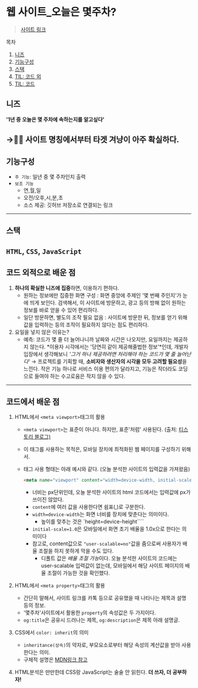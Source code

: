 # 웹 사이트_오늘은 몇주차?

> [사이트 링크](https://annyeong.me/nth-week-today/)

목차
1. [니즈](#니즈)
2. [기능구성](#기능구성)
3. [스택](#스택)
4. [TIL: 코드 외](#코드-외적으로-배운-점)
5. [TIL: 코드](#코드에서-배운-점)

## 니즈

**'1년 중 오늘은 몇 주차에 속하는지를 알고싶다'**

→👍🏻 사이트 명칭에서부터 타겟 겨냥이 아주 확실하다.
----
## 기능구성

- `주 기능`: 일년 중 몇 주차인지 출력
- `보조 기능`
    - 연,월,일
    - 오전/오후,시,분,초
    - 소스 제공: 깃허브 저장소로 연결되는 링크
----
## 스택

`HTML`, `CSS`, `JavaScript`
----
## 코드 외적으로 배운 점

1. **하나의 확실한 니즈에 집중**하면, 이용하기 편하다.
    - 원하는 정보에만 집중한 화면 구성
        : 화면 중앙에 주제인 '몇 번째 주인지'가 눈에 띄게 보인다. 검색해서, 이 사이트에 방문하고, 광고 등의 방해 없이 원하는 정보를 바로 얻을 수 있어 편리하다.
    - 일단 방문하면, 별도의 조작 필요 없음
        : 사이트에 방문한 뒤, 정보를 얻기 위해 값을 입력하는 등의 조작이 필요하지 않다는 점도 편리하다.
2. 요일을 넣지 않은 이유는?
    - 예측: 코드가 몇 줄 더 늘어나니까
        날짜와 시간은 나오지만, 요일까지는 제공하지 않는다. *이용자 시각에서는 '당연히 같이 제공해줄법한 정보'*인데, 개발자 입장에서 생각해보니 *'그거 하나 제공하려면 처리해야 하는 코드가 몇 줄 늘어난다'*
    → 프로젝트를 기획할 때, **소비자와 생산자의 시각을 모두 고려할 필요성**을 느낀다. 작은 기능 하나로 서비스 이용 편의가 달라지고, 기능은 작더라도 코딩으로 들여야 하는 수고로움은 작지 않을 수 있다.
----
## 코드에서 배운 점

1. HTML에서 `<meta viewport>`태그의 활용
    - `<meta viewport>`는 표준이 아니다. 하지만, 표준'처럼' 사용된다. (출처: [티스토리 블로그)](https://aboooks.tistory.com/352)
    - 이 태그를 사용하는 목적은, 모바일 장치에 최적화된 웹 페이지를 구성하기 위해서.
    
    - 태그 사용 형태는 아래 예시와 같다. (오늘 분석한 사이트의 입력값을 가져왔음)
        ```html
        <meta name="viewport" content="width=device-width, initial-scale=1.0">
        ```
        - 너비는 px단위인데, 오늘 분석한 사이트의 html 코드에서는 입력값에 px가 쓰이진 않았다.
        - `content`에 여러 값을 사용한다면 쉼표(,)로 구분한다.
        - `width=device-width`는 화면 너비를 장치에 맞춘다는 의미이다.
            - 높이를 맞추는 것은 `height=device-height````
        - `initial-scale=1.0`은 모바일에서 화면 초기 배율을 1.0x으로 한다는 의미이다
        - 참고로, content값으로 `"user-scalable=no"`값을 줌으로써 사용자가 배율 조절을 하지 못하게 막을 수도 있다.
            - 디폴트 값은 *배율 조절 가능*이다. 오늘 분석한 사이트의 코드에는 user-scalable 입력값이 없는데, 모바일에서 해당 사이트 페이지의 배율 조절이 가능한 것을 확인했다.

2. HTML에서 `<meta property>`태그의 활용
    - 간단히 말해서, 사이트 링크를 카톡 등으로 공유했을 때 나타나는 제목과 설명 등의 정보.
    - '몇주차'사이트에서 활용한 `property`의 속성값은 두 가지이다.
    - `og:title`은 공유시 드러나는 제목, `og:description`은 제목 아래 설명글.

3. CSS에서 `color: inherit`의 의미
    - `inheritance(상속)`의 약자로, 부모요소로부터 해당 속성의 계산값을 받아 사용한다는 의미.
    - 구체적 설명은 [MDN링크 참고](https://developer.mozilla.org/ko/docs/Web/CSS/inherit)

4. HTML분석은 만만한데 CSS랑 JavaScript는 술술 안 읽힌다. **더 쓰자, 더 공부하자!**